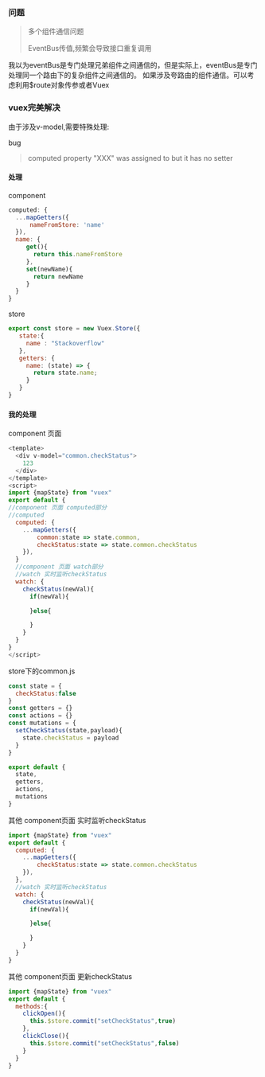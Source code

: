 ### 问题

>多个组件通信问题
>
>EventBus传值,频繁会导致接口重复调用

我以为eventBus是专门处理兄弟组件之间通信的，但是实际上，eventBus是专门处理同一个路由下的复杂组件之间通信的。
如果涉及夸路由的组件通信。可以考虑利用$route对象传参或者Vuex

### vuex完美解决

由于涉及v-model,需要特殊处理:

bug
>computed property "XXX" was assigned to but it has no setter

#### 处理

component
```javascript
computed: {
  ...mapGetters({
      nameFromStore: 'name'
  }),
  name: {
     get(){
       return this.nameFromStore
     },
     set(newName){
       return newName
     } 
  }
}
```

store
```javascript
export const store = new Vuex.Store({
   state:{
     name : "Stackoverflow"
   },
   getters: {
     name: (state) => {
       return state.name;
     }
   }
}
```

#### 我的处理

component 页面 
```javascript
<template>
  <div v-model="common.checkStatus">
    123
  </div>
</template>
<script>
import {mapState} from "vuex"
export default {
//component 页面 computed部分
//computed
  computed: {
    ...mapGetters({
        common:state => state.common,
        checkStatus:state => state.common.checkStatus
    }),
  }
  //component 页面 watch部分
  //watch 实时监听checkStatus
  watch: {
    checkStatus(newVal){
      if(newVal){

      }else{

      }
    }
  }
}
</script>
```


store下的common.js
```javascript
const state = {
  checkStatus:false
}
const getters = {}
const actions = {}
const mutations = {
  setCheckStatus(state,payload){
    state.checkStatus = payload
  }
}

export default {
  state,
  getters,
  actions,
  mutations
}
```

其他 component页面 实时监听checkStatus
```javascript
import {mapState} from "vuex"
export default {
  computed: {
    ...mapGetters({
        checkStatus:state => state.common.checkStatus
    }),
  },
  //watch 实时监听checkStatus
  watch: {
    checkStatus(newVal){
      if(newVal){

      }else{

      }
    }
  }
}
```

其他 component页面 更新checkStatus
```javascript
import {mapState} from "vuex"
export default {
  methods:{
    clickOpen(){
      this.$store.commit("setCheckStatus",true)
    },
    clickClose(){
      this.$store.commit("setCheckStatus",false)
    }
  }
}
```


